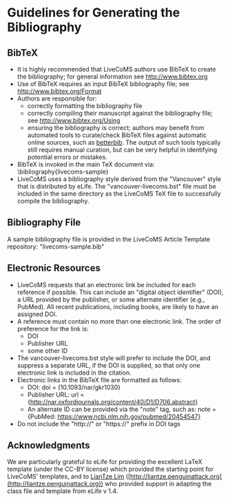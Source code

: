 # Guidelines for Generating the Bibliography

## BibTeX

- It is highly recommended that LiveCoMS authors use BibTeX to create the bibliography; for general information see http://www.bibtex.org
- Use of BibTeX requires an input BibTeX bibliography file; see http://www.bibtex.org/Format
- Authors are responsible for:
  * correctly formatting the bibliography file
  * correctly compiling their manuscript against the bibliography file; see http://www.bibtex.org/Using
  * ensuring the bibliography is correct; authors may benefit from automated tools to curate/check BibTeX files against automatic online sources, such as [betterbib](https://github.com/nschloe/betterbib). The output of such tools typically still requires manual curation, but can be very helpful in identifying potential errors or mistakes.
- BibTeX is invoked in the main TeX document via: \bibliography{livecoms-sample}
- LiveCoMS uses a bibliography style derived from the "Vancouver" style that is distributed by eLife. The "vancouver-livecoms.bst" file must be included in the same directory as the LiveCoMS TeX file to successfully compile the bibliography.  

## Bibliography File

A sample bibliography file is provided in the LiveCoMS Article Template repository: "livecoms-sample.bib"

## Electronic Resources

- LiveCoMS requests that an electronic link be included for each reference if possible. This can include an "digital object identifier" (DOI), a URL provided by the publisher, or some alternate identifier (e.g., PubMed). All recent publications, including books, are likely to have an assigned DOI.
- A reference must contain no more than one electronic link. The order of preference for the link is:
  * DOI
  * Publisher URL
  * some other ID
- The vancouver-livecoms.bst style will prefer to include the DOI, and suppress a separate URL, if the DOI is supplied, so that only one electronic link is included in the citation.
- Electronic links in the BibTeX file are formatted as follows:
  * DOI: doi = {10.1093/nar/gkr1030}
  * Publisher URL: url = {http://nar.oxfordjournals.org/content/40/D1/D706.abstract}
  * An alternate ID can be provided via the "note" tag, such as: note = {PubMed: https://www.ncbi.nlm.nih.gov/pubmed/20454547}
- Do not include the "http://" or "https://" prefix in DOI tags

## Acknowledgments
We are particularly grateful to eLife for providing the excellent LaTeX template (under the CC-BY license) which provided the starting point for LiveCoMS' templates, and to [LianTze Lim](https://github.com/liantze) ([http://liantze.penguinattack.org](http://liantze.penguinattack.org)) who provided support in adapting the class file and template from eLife v 1.4.

